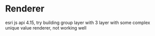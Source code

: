 # Renderer
esri js api 4.15, try building group layer with 3 layer with some complex unique value renderer, not working well

